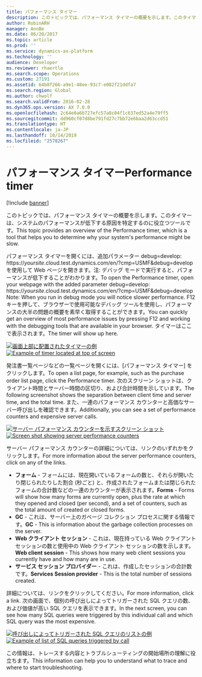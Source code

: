 ```yaml
---
title: パフォーマンス タイマー
description: このトピックでは、パフォーマンス タイマーの概要を示します。このタイマーは、システムのパフォーマンスが低下する原因を特定するのに役立つツールです。
author: RobinARH
manager: AnnBe
ms.date: 06/20/2017
ms.topic: article
ms.prod: ''
ms.service: dynamics-ax-platform
ms.technology: ''
audience: Developer
ms.reviewer: rhaertle
ms.search.scope: Operations
ms.custom: 27191
ms.assetid: 64b8f266-a9e1-48ee-93c7-e082f21ddfa7
ms.search.region: Global
ms.author: chwolf
ms.search.validFrom: 2016-02-28
ms.dyn365.ops.version: AX 7.0.0
ms.openlocfilehash: 2c64e0a6b727efc57a8c04f1c637ed52a4e79ff5
ms.sourcegitcommit: dd960cf07d8be791fd27c7bb72e6baa2d63ccd51
ms.translationtype: HT
ms.contentlocale: ja-JP
ms.lasthandoff: 10/14/2019
ms.locfileid: "2578267"
---
```

# <a name="performance-timer"></a><span data-ttu-id="e25dd-103">パフォーマンス タイマー</span><span class="sxs-lookup"><span data-stu-id="e25dd-103">Performance timer</span></span>

[!include [banner](../includes/banner.md)]

<span data-ttu-id="e25dd-104">このトピックでは、パフォーマンス タイマーの概要を示します。このタイマーは、システムのパフォーマンスが低下する原因を特定するのに役立つツールです。</span><span class="sxs-lookup"><span data-stu-id="e25dd-104">This topic provides an overview of the Performance timer, which is a tool that helps you to determine why your system's performance might be slow.</span></span> 

<span data-ttu-id="e25dd-105">パフォーマンス タイマーを開くには、追加パラメーター debug=develop: https://<em>yoursite</em>.cloud.test.dynamics.com/en/?cmp=USMF&debug=develop を使用して Web ページを開きます。注: デバッグ モードで実行すると、パフォーマンスが低下することがわかります。</span><span class="sxs-lookup"><span data-stu-id="e25dd-105">To open the Performance timer, open your webpage with the added parameter debug=develop: https://<em>yoursite</em>.cloud.test.dynamics.com/en/?cmp=USMF&debug=develop Note: When you run in debug mode you will notice slower performance.</span></span> <span data-ttu-id="e25dd-106">F12 キーを押して、ブラウザーで使用可能なデバッグ ツールを使用し、パフォーマンスの大半の問題の概要を素早く取得することができます。</span><span class="sxs-lookup"><span data-stu-id="e25dd-106">You can quickly get an overview of most performance issues by pressing F12 and working with the debugging tools that are available in your browser.</span></span> <span data-ttu-id="e25dd-107">タイマーはここで表示されます。</span><span class="sxs-lookup"><span data-stu-id="e25dd-107">The timer will show up here.</span></span> 

<span data-ttu-id="e25dd-108">[![画面上部に配置されたタイマーの例](./media/timer.png)](./media/timer.png)</span><span class="sxs-lookup"><span data-stu-id="e25dd-108">[![Example of timer located at top of screen](./media/timer.png)](./media/timer.png)</span></span> 

<span data-ttu-id="e25dd-109">発注書一覧ページなどの一覧ページを開くには、[パフォーマンス タイマー] をクリックします。</span><span class="sxs-lookup"><span data-stu-id="e25dd-109">To open a list page, for example, such as the purchase order list page, click the Performance timer.</span></span> <span data-ttu-id="e25dd-110">次のスクリーン ショットは、クライアント時間とサーバー時間の区切り、および合計時間を示しています。</span><span class="sxs-lookup"><span data-stu-id="e25dd-110">The following screenshot shows the separation between client time and server time, and the total time.</span></span> <span data-ttu-id="e25dd-111">また、一連のパフォーマンス カウンターと高価なサーバー呼び出しを確認できます。</span><span class="sxs-lookup"><span data-stu-id="e25dd-111">Additionally, you can see a set of performance counters and expensive server calls.</span></span> 

<span data-ttu-id="e25dd-112">[![サーバー パフォーマンス カウンターを示すスクリーン ショット](./media/2_timer.png)](./media/2_timer.png)</span><span class="sxs-lookup"><span data-stu-id="e25dd-112">[![Screen shot showing server performance counters](./media/2_timer.png)](./media/2_timer.png)</span></span> 

<span data-ttu-id="e25dd-113">サーバー パフォーマンス カウンターの詳細については、リンクのいずれかをクリックします。</span><span class="sxs-lookup"><span data-stu-id="e25dd-113">For more information about the server performance counters, click on any of the links.</span></span>

-   <span data-ttu-id="e25dd-114">**フォーム** - フォームには、現在開いているフォームの数と、それらが開いたり閉じられたりした割合 (秒ごと) と、作成されたフォームまたは閉じられたフォームの合計数などの一連のカウンターが表示されます。</span><span class="sxs-lookup"><span data-stu-id="e25dd-114">**Forms** - Forms will show how many forms are currently open, plus the rate at which they opened and closed (per second), and a set of counters, such as the total amount of created or closed forms.</span></span>
-   <span data-ttu-id="e25dd-115">**GC** - これは、サーバー上のガベージ コレクション プロセスに関する情報です。</span><span class="sxs-lookup"><span data-stu-id="e25dd-115">**GC** - This is information about the garbage collection processes on the server.</span></span>
-   <span data-ttu-id="e25dd-116">**Web クライアント セッション** - これは、現在持っている Web クライアント セッションの数と使用中の Web クライアント セッションの数を示します。</span><span class="sxs-lookup"><span data-stu-id="e25dd-116">**Web client session** - This shows how many web client sessions you currently have and how many are in use.</span></span>
-   <span data-ttu-id="e25dd-117">**サービス セッション プロバイダー** - これは、作成したセッションの合計数です。</span><span class="sxs-lookup"><span data-stu-id="e25dd-117">**Services Session provider** - This is the total number of sessions created.</span></span>

<span data-ttu-id="e25dd-118">詳細については、リンクをクリックしてください。</span><span class="sxs-lookup"><span data-stu-id="e25dd-118">For more information, click a link.</span></span> <span data-ttu-id="e25dd-119">次の画面で、個別の呼び出しによってトリガーされた SQL クエリの数、および価値が高い SQL クエリを表示できます。</span><span class="sxs-lookup"><span data-stu-id="e25dd-119">In the next screen, you can see how many SQL queries were triggered by this individual call and which SQL query was the most expensive.</span></span> 

<span data-ttu-id="e25dd-120">[![呼び出しによってトリガーされた SQL クエリのリストの例](./media/3_timer.png)](./media/3_timer.png)</span><span class="sxs-lookup"><span data-stu-id="e25dd-120">[![Example of list of SQL queries triggered by call](./media/3_timer.png)](./media/3_timer.png)</span></span> 


<span data-ttu-id="e25dd-121">この情報は、トレースする内容とトラブルシューティングの開始場所の理解に役立ちます。</span><span class="sxs-lookup"><span data-stu-id="e25dd-121">This information can help you to understand what to trace and where to start troubleshooting.</span></span> 

<!--In addition to this topic, you can watch this video for more information: [PERF The Performance Timer and Other Tools](https://mix.office.com/watch/ij5cqidra5q3)-->



